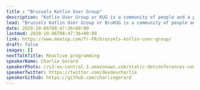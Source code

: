 ```yaml
---
title : "Brussels Kotlin User Group"
description: "Kotlin User Group or KUG is a community of people and a place to share your programming experience with Kotlin and its ecosystem"
lead: "Brussels Kotlin User Group or BruKUG is a community of people and a place to share your programming experience with Kotlin and its ecosystem"
date: 2020-10-06T08:47:36+00:00
lastmod: 2020-10-06T08:47:36+00:00
link: https://www.meetup.com/fr-FR/brussels-kotlin-user-group/
draft: false
images: []
nextTalkTitle: Reactive programming
speakerName: Charlie Gerard
speakerPhoto: //s3-eu-central-1.amazonaws.com/static-dotconferences-com/speakers_images/charlie-gerard.png
speakerTwitter: https://twitter.com/devdevcharlie
speakerGithub: https://github.com/charliegerard
---
```

